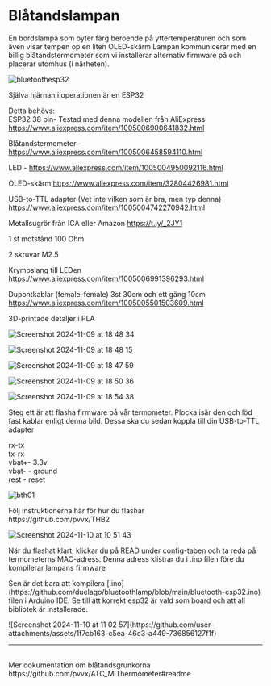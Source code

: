 # Blåtandslampan

En bordslampa som byter färg beroende på yttertemperaturen och som även visar tempen op en liten OLED-skärm
Lampan kommunicerar med en billig blåtandstermometer som vi installerar alternativ firmware på och placerar utomhus (i närheten).

![bluetoothesp32](https://github.com/user-attachments/assets/33bab323-7351-49cc-a0c5-6bc6c0fe055e)



Själva hjärnan i operationen är en ESP32

Detta behövs:<br>
ESP32 38 pin- Testad med denna modellen från AliExpress https://www.aliexpress.com/item/1005006900641832.html<p></p>
Blåtandstermometer - https://www.aliexpress.com/item/1005006458594110.html<p></p>
LED  - https://www.aliexpress.com/item/1005004950092116.html<p></p>
OLED-skärm https://www.aliexpress.com/item/32804426981.html<p></p>
USB-to-TTL adapter (Vet inte vilken som är bra, men typ denna) https://www.aliexpress.com/item/1005004742270942.html<p></p>
Metallsugrör från ICA eller Amazon https://t.ly/_2JY1<p></p>
1 st motstånd 100 Ohm<p></p>
2 skruvar M2.5 <p></p>
Krympslang till LEDen https://www.aliexpress.com/item/1005006991396293.html <p></p>
Dupontkablar (female-female) 3st 30cm  och ett gäng 10cm https://www.aliexpress.com/item/1005005501503609.html<p></p>

3D-printade detaljer i PLA<p></p>

![Screenshot 2024-11-09 at 18 48 34](https://github.com/user-attachments/assets/58aed1f7-5daf-4fa9-8259-60117b535dff)

![Screenshot 2024-11-09 at 18 48 15](https://github.com/user-attachments/assets/5eb7eb65-e5cb-4701-9203-0e4e120e31b3)

![Screenshot 2024-11-09 at 18 47 59](https://github.com/user-attachments/assets/badcc2b1-c37b-4668-998f-14636b6fe3af)

![Screenshot 2024-11-09 at 18 50 36](https://github.com/user-attachments/assets/3c1b2925-759c-4cb8-ba95-4a009e5b4c22)

![Screenshot 2024-11-09 at 18 54 38](https://github.com/user-attachments/assets/704f6198-a035-4996-8708-9e186b75ae49)


Steg ett är att flasha firmware på vår termometer. Plocka isär den och löd fast kablar enligt denna bild. Dessa ska du sedan koppla till din USB-to-TTL adapter<p></p>
rx-tx<br>
tx-rx<br>
vbat+- 3.3v<br>
vbat- - ground<br>
rest - reset<p></p>

![bth01](https://github.com/user-attachments/assets/803ec53a-a5db-4e93-a42c-f810dcf24239)
<p></p>
Följ instruktionerna här för hur du flashar<br>
https://github.com/pvvx/THB2

![Screenshot 2024-11-10 at 10 51 43](https://github.com/user-attachments/assets/f4c2ec4e-3faa-4bb0-8a1c-c26970b5aea2)
<p></p>
När du flashat klart, klickar du på  READ under config-taben och ta reda på termometerns MAC-adress. Denna adress klistrar du i .ino filen före du kompilerar lampans firmware
<p></p>
Sen är det bara att kompilera [.ino](https://github.com/duelago/bluetoothlamp/blob/main/bluetooth-esp32.ino) filen i Arduino IDE. Se till att korrekt esp32 är vald som board och att all bibliotek är installerade.
<p></p>
![Screenshot 2024-11-10 at 11 02 57](https://github.com/user-attachments/assets/1f7cb163-c5ea-46c3-a449-736856127f1f)

-----
<br>
Mer dokumentation om blåtandsgrunkorna<br> 
https://github.com/pvvx/ATC_MiThermometer#readme
